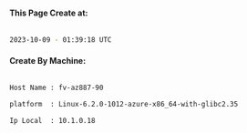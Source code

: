 
   
#### This Page Create at:

```bash

2023-10-09 - 01:39:18 UTC

```

#### Create By Machine:

```bash

Host Name : fv-az887-90

platform  : Linux-6.2.0-1012-azure-x86_64-with-glibc2.35

Ip Local  : 10.1.0.18

```

